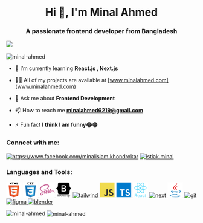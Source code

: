 <h1 align="center">Hi 👋, I'm Minal Ahmed</h1>
<h3 align="center">A passionate frontend developer from Bangladesh</h3>
<img src="https://repository-images.githubusercontent.com/588181932/e36ec678-7984-4cdd-8e4c-a3932772ff8e"/>

<p align="left"> <img src="https://komarev.com/ghpvc/?username=minal-ahmed&label=Profile%20views&color=0e75b6&style=flat" alt="minal-ahmed" /> </p>

- 🌱 I’m currently learning **React.js , Next.js**

- 👨‍💻 All of my projects are available at [www.minalahmed.com](www.minalahmed.com)

- 💬 Ask me about **Frontend Development**

- 📫 How to reach me **minalahmed6219@gmail.com**

- ⚡ Fun fact **I think I am funny😂😁**

<h3 align="left">Connect with me:</h3>
<p align="left">
<a href="https://fb.com/https://www.facebook.com/minalislam.khondrokar" target="blank"><img align="center" src="https://raw.githubusercontent.com/rahuldkjain/github-profile-readme-generator/master/src/images/icons/Social/facebook.svg" alt="https://www.facebook.com/minalislam.khondrokar" height="30" width="40" /></a>
<a href="https://instagram.com/istiak.minal" target="blank"><img align="center" src="https://raw.githubusercontent.com/rahuldkjain/github-profile-readme-generator/master/src/images/icons/Social/instagram.svg" alt="istiak.minal" height="30" width="40" /></a>
</p>

<h3 align="left">Languages and Tools:</h3>
 <p align="left">
      <a href="https://www.w3.org/html/" target="_blank" rel="no-referrer">
        <img
          src="https://raw.githubusercontent.com/devicons/devicon/master/icons/html5/html5-original-wordmark.svg"
          alt="html5"
          width="40"
          height="40"
      /></a> <a href="https://www.w3schools.com/css/" target="_blank" rel="no-referrer">
        <img
          src="https://raw.githubusercontent.com/devicons/devicon/master/icons/css3/css3-original-wordmark.svg"
          alt="css3"
          width="40"
          height="40"
        />
      </a>
      <a href="https://sass-lang.com" target="_blank" rel="no-referrer">
        <img
          src="https://raw.githubusercontent.com/devicons/devicon/master/icons/sass/sass-original.svg"
          alt="sass"
          width="40"
          height="40"
        />
      </a>
      <a href="https://getbootstrap.com" target="_blank" rel="no-referrer">
        <img
          src="https://raw.githubusercontent.com/devicons/devicon/master/icons/bootstrap/bootstrap-plain-wordmark.svg"
          alt="bootstrap"
          width="40"
          height="40"
      /></a>
      <a href="https://tailwindcss.com/" target="_blank" rel="no-referrer">
        <img
          src="https://www.vectorlogo.zone/logos/tailwindcss/tailwindcss-icon.svg"
          alt="tailwind"
          width="40"
          height="40"
        />
      </a>
      <a
        href="https://developer.mozilla.org/en-US/docs/Web/JavaScript"
        target="_blank"
        rel="no-referrer"
      >
        <img
          src="https://raw.githubusercontent.com/devicons/devicon/master/icons/javascript/javascript-original.svg"
          alt="javascript"
          width="40"
          height="40"
        />
      </a>
      <a
        href="https://www.typescriptlang.org/"
        target="_blank"
        rel="no-referrer"
      >
        <img
          src="https://raw.githubusercontent.com/devicons/devicon/master/icons/typescript/typescript-original.svg"
          alt="typescript"
          width="40"
          height="40"
        />
      </a>
      <a href="https://reactjs.org/" target="_blank" rel="no-referrer">
        <img
          src="https://raw.githubusercontent.com/devicons/devicon/master/icons/react/react-original-wordmark.svg"
          alt="react"
          width="40"
          height="40"
        />
      </a>
      <a href="https://nextjs.org/" target="_blank" rel="no-referrer">
        <img
          src="https://cdn.worldvectorlogo.com/logos/nextjs-2.svg"
          alt="next"
          width="40"
          height="40"
        />
      </a>
      <a href="https://www.java.org/" target="_blank" rel="no-referrer">
        <img
          src="https://raw.githubusercontent.com/devicons/devicon/master/icons/java/java-original.svg"
          alt="typescript"
          width="40"
          height="40"
        />
      </a>
      <a href="https://git-scm.com/" target="_blank" rel="no-referrer">
        <img
          src="https://www.vectorlogo.zone/logos/git-scm/git-scm-icon.svg"
          alt="git"
          width="40"
          height="40"
        />
      </a>
      <a href="https://www.figma.com/" target="_blank" rel="no-referrer">
        <img
          src="https://www.vectorlogo.zone/logos/figma/figma-icon.svg"
          alt="figma"
          width="40"
          height="40"
        />
      </a>
      <a href="https://www.blender.org/" target="_blank" rel="no-referrer">
        <img
          src="https://download.blender.org/branding/community/blender_community_badge_white.svg"
          alt="blender"
          width="40"
          height="40"
        />
      </a>
    </p>

<p><img align="left" src="https://github-readme-stats.vercel.app/api/top-langs?username=minal-ahmed&show_icons=true&locale=en&layout=compact" alt="minal-ahmed" /></p>

<p>&nbsp;<img align="center" src="https://github-readme-stats.vercel.app/api?username=minal-ahmed&show_icons=true&locale=en" alt="minal-ahmed" /></p>
